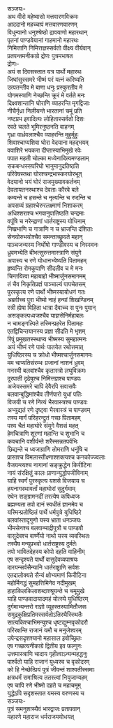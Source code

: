 सञ्जयः-  
अथ वीरो महेष्वासो मत्तवारणविक्रमः  
आददानो महच्चापं मत्तवारणवारणम्  
विधुन्वानो धनुश्श्रेष्ठो द्रावयाणो महारथान्  
पृतनां पाण्डवेयानां गाहमानो महारथः  
निमित्तानि निमित्तज्ञस्सर्वतो वीक्ष्य वीर्यवान्  
प्रतपन्तमनीकाग्रे द्रोणः पुत्रमभाषत  
द्रोणः-  
अयं स दिवसस्तात यत्र पार्थो महारथः  
जिघांसुस्समरे भीष्मं परं यत्नं करिष्यति  
उत्पतन्तीव मे बाणा धनुः प्रस्फुरतीव मे  
योगमस्त्राणि नेच्छन्ति क्रूरं मे वर्तते मनः  
दिक्ष्वशान्तानि घोराणि व्याहरन्ति मृगद्विजाः  
नीचैर्गृध्रा निलीयन्ते भारतानां चमूं प्रति  
नष्टप्रभ इवादित्यः लोहितास्सर्वतो दिशः  
रवते चलते भूमिरनुष्ठनति वाहनम्  
गृध्रा वार्ध्रवलाश्चैव व्याहरन्ति मुहुर्मुहुः  
शिवाश्चाप्यशिवा घोरा वेदयाना महद्भयम्  
ववाशिरे भयकरा दीप्तास्याभिमुखे रवेः  
पपात महती चोल्का मध्येनादित्यमण्डलाम्  
सकबन्धस्सपरिघो भानुमानुदतिष्ठति  
परिवेषस्तथा घोरश्चन्द्रभास्करयोरभूत्  
वेदयानो भयं घोरं राजमुख्यावकर्तनम्  
देवतायतनस्थाश्च देवताः कौरवे बले  
कम्पन्ते च हसन्ते च नृत्यन्ति च रुदन्ति च  
अपसव्यं ग्रहाश्चेरुरलक्ष्माणं निशाकरम्  
अधिश्शराश्च भगवानुपातिष्ठति चन्द्रमाः  
वपूंषि च नरेन्द्राणां धार्तराष्ट्रस्य योधिनाम्  
निष्प्रभाणि च गात्राणि न च भ्राजन्ति दंशिताः  
सेनयोरुभयोश्चैव समन्ताच्छ्रूयते महान्  
पाञ्चजन्यस्य निर्घोषो गाण्डीवस्य च निस्स्वनः  
ध्रुवमभ्येति बीभत्सुरुत्तमास्त्राणि संयुगे  
अपास्य च रणे योधानभ्येष्यति पितामहम्  
हृष्यन्ति रोमकूपाणि सीदतीव च मे मनः  
चिन्तयित्वा महाबाहो भीष्मार्जुनसमागमम्  
तं चैव निकृतिप्रज्ञं पाञ्चाल्यं पापचेतसम्  
पुरस्कृत्य रणे पार्थो भीष्मस्यायोधनं गतः  
अब्रवीच्च पुरा भीष्मो नाहं हन्यां शिखण्डिनम्  
स्त्री ह्येषा विहिता धात्रा दैवाच्च स पुनः पुमान्  
असङ्कल्पध्वजश्चैव याज्ञसेनिर्महाबलः  
न चामङ्गल्पिते तस्मिन्प्रहरेत पितामहः  
एतद्विचिन्तयानस्य प्रज्ञा सीदति मे भृशम्  
रिपुं प्रमुखतस्स्थाप्य भीष्मस्य सुमहात्मनः  
अयं भीष्मं रणे पार्थः पातयेत रथोत्तमात्  
युधिष्ठिरस्य च क्रोधो भीष्मश्चार्जुनसमागमः  
मम चाप्यतिसंरम्भः प्रजानां नाशनं ध्रुवम्  
मनस्वी बलवांश्चैव कृतास्त्रो लघुविक्रमः  
दूरपाती दृढेषुश्च निमित्तज्ञश्च पाण्डवः  
अजेयस्समरे चापि देवैरपि सवासवैः  
बलवान्बुद्धिमांश्चैव तीर्णपारो युधां पतिः  
विजयी च रणे नित्यं भैरवास्त्रश्च पाण्डवः  
अभ्युद्यतं रणे दृष्ट्वा भैरवास्त्रं च पाण्डवम्  
तस्य मार्गं परिहरन्द्रुतं गच्छ पितामहम्  
पश्य चैतं महाघोरे संयुगे वैशसं महत्  
हेमचित्राणि शूरणां महान्ति च शुभानि च  
कवचानि वशीर्यन्ते शरैस्सन्नतपर्वभिः  
छिद्यन्ते च ध्वजाग्राणि तोमराणि धनूंषि च  
प्रासाश्च विमलास्तीक्ष्णाश्शक्त्यश्च कनकोज्ज्वलाः  
वैजयन्त्यश्च नागानां सङ्क्रुद्धेन किरीटिना  
नायं संरक्षितुं कालः प्राणान्युद्धोपजीविनाम्  
याहि स्वर्गं पुरस्कृत्य यशसे विजयाय च  
हयनागरथावर्तां महाघोरां सुदुर्गमाम्  
रथेन सङ्ग्रामनदीं तरत्येष कपिध्वजः  
ब्रह्मण्यता तपो दानं स्वधीतं ज्ञानमेव च  
यस्मिन्प्रतोष्ठितं पार्थे धर्मपुत्रे युधिष्ठिरे  
बलवांस्तादृगुणो यस्य भ्राता धनञ्जयः  
भीमसेनश्च बलवान्माद्रीपुत्रौ च पाण्डवौ  
वासुदेवश्च वार्ष्णेयो नाथो यस्य व्यवस्थितः  
तस्यैष मन्युप्रभवो धार्तराष्ट्रस्य दुर्मतेः  
तपो भावितदेहस्य कोपो दहति वाहिनीम्  
एष सन्दृश्यते पार्थो वासुदेवव्यपाश्रयः  
दारयन्सर्वसैन्यानि धार्तराष्ट्राणि सर्वशः  
एतदालोक्यते सैन्यं क्षोभ्यमाणं किरीटिना  
महोर्मिनद्धं सुमहत्तिमिनेव नदीमुखम्  
हाहाकिलकिलाशब्दाश्श्रूयन्ते च चमूमुखे  
याहि पाण्डवादायादमहं योत्स्ये युधिष्ठिरम्  
दुर्गमाभ्यन्तरो राज्ञो व्यूहस्तस्यामितौजसः  
समुद्रकुक्षिप्रतिमस्सर्वतोऽतिरथैस्स्थितैः  
सात्यकिश्चाभिमन्युश्च धृष्टद्युम्नवृकोदरौ  
परिरक्षन्ति राजानं यमौ च मनुजेश्वरम्  
उपेन्द्रसदृशश्यामो महासाल इवोच्छ्रितः  
एष गच्छत्यनीकाग्रे द्वितीय इव फल्गुनः  
उत्तमास्त्राणि चादाय गृहीत्वाऽन्यन्महद्धनुः  
पार्श्वतो याहि राजानं युध्यस्व च वृकोदरम्  
को हि नेच्छेत्प्रियं पुत्रं जीवन्तं शाश्वतीस्समाः  
क्षत्रधर्मं समाश्रित्य ततस्त्वां नियुजाम्यहम्  
एष चापि रणे भीष्मो दहते च महाचमूम्  
युद्धेऽपि सदृशस्तात यमस्य वरुणस्य च  
सञ्जयः-  
पुत्रं समनुशास्यैवं भारद्वाजः प्रतापवान्  
महारणे महाराज धर्मराजमयोधयत्  
